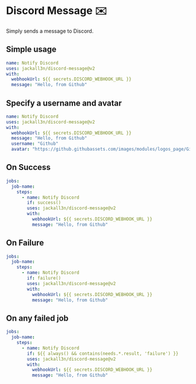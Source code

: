 # Discord Message ✉️

Simply sends a message to Discord.


## Simple usage

```yaml
name: Notify Discord
uses: jackall3n/discord-message@v2
with:
  webhookUrl: ${{ secrets.DISCORD_WEBHOOK_URL }}
  message: "Hello, from Github"
```


## Specify a username and avatar

```yaml
name: Notify Discord
uses: jackall3n/discord-message@v2
with:
  webhookUrl: ${{ secrets.DISCORD_WEBHOOK_URL }}
  message: "Hello, from Github"
  username: "Github"
  avatar: "https://github.githubassets.com/images/modules/logos_page/GitHub-Mark.png"
```

## On Success

```yaml
jobs:
  job-name:
    steps:
      - name: Notify Discord
        if: success()
        uses: jackall3n/discord-message@v2
        with:
          webhookUrl: ${{ secrets.DISCORD_WEBHOOK_URL }}
          message: "Hello, from Github"
```

## On Failure

```yaml
jobs:
  job-name:
    steps:
      - name: Notify Discord
        if: failure()
        uses: jackall3n/discord-message@v2
        with:
          webhookUrl: ${{ secrets.DISCORD_WEBHOOK_URL }}
          message: "Hello, from Github"
```

## On any failed job

```yaml
jobs:
  job-name:
    steps:
      - name: Notify Discord
        if: ${{ always() && contains(needs.*.result, 'failure') }}
        uses: jackall3n/discord-message@v2
        with:
          webhookUrl: ${{ secrets.DISCORD_WEBHOOK_URL }}
          message: "Hello, from Github"
```